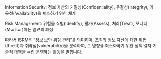Information Security: 정보 자산의 기밀성(Confidentiality), 무결성(Integrity), 가용성(Availability)을 보호하기 위한 체계

Risk Management: 위험을 식별(Identify), 평가(Assess), 처리(Treat), 모니터(Monitor)하는 일련의 과정

따라서 ISRM은 “정보 보안 위험 관리”를 의미하며, 조직의 정보 자산에 대한 위협(threat)과 취약점(vulnerability)을 분석하여, 그 영향을 최소화하기 위한 정책·절차·기술적 대책을 수립·운영하는 활동을 말합니다.
